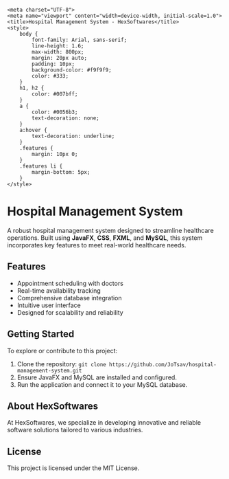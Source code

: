 <!DOCTYPE html>
<html lang="en">
<head>
    
    <meta charset="UTF-8">
    <meta name="viewport" content="width=device-width, initial-scale=1.0">
    <title>Hospital Management System - HexSoftwares</title>
    <style>
        body {
            font-family: Arial, sans-serif;
            line-height: 1.6;
            max-width: 800px;
            margin: 20px auto;
            padding: 10px;
            background-color: #f9f9f9;
            color: #333;
        }
        h1, h2 {
            color: #007bff;
        }
        a {
            color: #0056b3;
            text-decoration: none;
        }
        a:hover {
            text-decoration: underline;
        }
        .features {
            margin: 10px 0;
        }
        .features li {
            margin-bottom: 5px;
        }
    </style>
</head>


    
<body>
    <h1>Hospital Management System</h1>
    <p>A robust hospital management system designed to streamline healthcare operations. Built using <strong>JavaFX</strong>, <strong>CSS</strong>, <strong>FXML</strong>, and <strong>MySQL</strong>, this system incorporates key features to meet real-world healthcare needs.</p>
    <h2>Features</h2>
    <ul class="features">
        <li>Appointment scheduling with doctors</li>
        <li>Real-time availability tracking</li>
        <li>Comprehensive database integration</li>
        <li>Intuitive user interface</li>
        <li>Designed for scalability and reliability</li>
    </ul>
    <h2>Getting Started</h2>
    <p>To explore or contribute to this project:</p>
    <ol>
        <li>Clone the repository: <code>git clone https://github.com/JoTsav/hospital-management-system.git </code></li>
        <li>Ensure JavaFX and MySQL are installed and configured.</li>
        <li>Run the application and connect it to your MySQL database.</li>
    </ol>
    <h2>About HexSoftwares</h2>
    <p>At HexSoftwares, we specialize in developing innovative and reliable software solutions tailored to various industries.</p>
    <h2>License</h2>
    <p>This project is licensed under the MIT License.</p>
</body>
</html>

